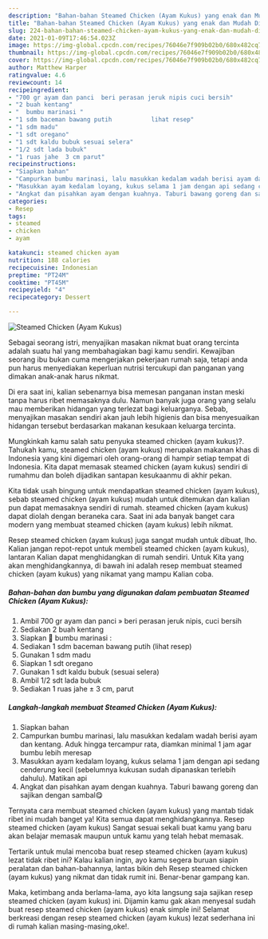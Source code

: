 ```yaml
---
description: "Bahan-bahan Steamed Chicken (Ayam Kukus) yang enak dan Mudah Dibuat"
title: "Bahan-bahan Steamed Chicken (Ayam Kukus) yang enak dan Mudah Dibuat"
slug: 224-bahan-bahan-steamed-chicken-ayam-kukus-yang-enak-dan-mudah-dibuat
date: 2021-01-09T17:46:54.023Z
image: https://img-global.cpcdn.com/recipes/76046e7f909b02b0/680x482cq70/steamed-chicken-ayam-kukus-foto-resep-utama.jpg
thumbnail: https://img-global.cpcdn.com/recipes/76046e7f909b02b0/680x482cq70/steamed-chicken-ayam-kukus-foto-resep-utama.jpg
cover: https://img-global.cpcdn.com/recipes/76046e7f909b02b0/680x482cq70/steamed-chicken-ayam-kukus-foto-resep-utama.jpg
author: Matthew Harper
ratingvalue: 4.6
reviewcount: 14
recipeingredient:
- "700 gr ayam dan panci  beri perasan jeruk nipis cuci bersih"
- "2 buah kentang"
- "  bumbu marinasi "
- "1 sdm baceman bawang putih           lihat resep"
- "1 sdm madu"
- "1 sdt oregano"
- "1 sdt kaldu bubuk sesuai selera"
- "1/2 sdt lada bubuk"
- "1 ruas jahe  3 cm parut"
recipeinstructions:
- "Siapkan bahan"
- "Campurkan bumbu marinasi, lalu masukkan kedalam wadah berisi ayam dan kentang. Aduk hingga tercampur rata, diamkan minimal 1 jam agar bumbu lebih meresap"
- "Masukkan ayam kedalam loyang, kukus selama 1 jam dengan api sedang cenderung kecil (sebelumnya kukusan sudah dipanaskan terlebih dahulu). Matikan api"
- "Angkat dan pisahkan ayam dengan kuahnya. Taburi bawang goreng dan sajikan dengan sambal😋"
categories:
- Resep
tags:
- steamed
- chicken
- ayam

katakunci: steamed chicken ayam 
nutrition: 188 calories
recipecuisine: Indonesian
preptime: "PT24M"
cooktime: "PT45M"
recipeyield: "4"
recipecategory: Dessert

---
```



![Steamed Chicken (Ayam Kukus)](https://img-global.cpcdn.com/recipes/76046e7f909b02b0/680x482cq70/steamed-chicken-ayam-kukus-foto-resep-utama.jpg)

Sebagai seorang istri, menyajikan masakan nikmat buat orang tercinta adalah suatu hal yang membahagiakan bagi kamu sendiri. Kewajiban seorang ibu bukan cuma mengerjakan pekerjaan rumah saja, tetapi anda pun harus menyediakan keperluan nutrisi tercukupi dan panganan yang dimakan anak-anak harus nikmat.

Di era  saat ini, kalian sebenarnya bisa memesan panganan instan meski tanpa harus ribet memasaknya dulu. Namun banyak juga orang yang selalu mau memberikan hidangan yang terlezat bagi keluarganya. Sebab, menyajikan masakan sendiri akan jauh lebih higienis dan bisa menyesuaikan hidangan tersebut berdasarkan makanan kesukaan keluarga tercinta. 



Mungkinkah kamu salah satu penyuka steamed chicken (ayam kukus)?. Tahukah kamu, steamed chicken (ayam kukus) merupakan makanan khas di Indonesia yang kini digemari oleh orang-orang di hampir setiap tempat di Indonesia. Kita dapat memasak steamed chicken (ayam kukus) sendiri di rumahmu dan boleh dijadikan santapan kesukaanmu di akhir pekan.

Kita tidak usah bingung untuk mendapatkan steamed chicken (ayam kukus), sebab steamed chicken (ayam kukus) mudah untuk ditemukan dan kalian pun dapat memasaknya sendiri di rumah. steamed chicken (ayam kukus) dapat diolah dengan beraneka cara. Saat ini ada banyak banget cara modern yang membuat steamed chicken (ayam kukus) lebih nikmat.

Resep steamed chicken (ayam kukus) juga sangat mudah untuk dibuat, lho. Kalian jangan repot-repot untuk membeli steamed chicken (ayam kukus), lantaran Kalian dapat menghidangkan di rumah sendiri. Untuk Kita yang akan menghidangkannya, di bawah ini adalah resep membuat steamed chicken (ayam kukus) yang nikamat yang mampu Kalian coba.

<!--inarticleads1-->

##### Bahan-bahan dan bumbu yang digunakan dalam pembuatan Steamed Chicken (Ayam Kukus):

1. Ambil 700 gr ayam dan panci » beri perasan jeruk nipis, cuci bersih
1. Sediakan 2 buah kentang
1. Siapkan  🥥 bumbu marinasi :
1. Sediakan 1 sdm baceman bawang putih           (lihat resep)
1. Gunakan 1 sdm madu
1. Siapkan 1 sdt oregano
1. Gunakan 1 sdt kaldu bubuk (sesuai selera)
1. Ambil 1/2 sdt lada bubuk
1. Sediakan 1 ruas jahe ± 3 cm, parut




<!--inarticleads2-->

##### Langkah-langkah membuat Steamed Chicken (Ayam Kukus):

1. Siapkan bahan
1. Campurkan bumbu marinasi, lalu masukkan kedalam wadah berisi ayam dan kentang. Aduk hingga tercampur rata, diamkan minimal 1 jam agar bumbu lebih meresap
1. Masukkan ayam kedalam loyang, kukus selama 1 jam dengan api sedang cenderung kecil (sebelumnya kukusan sudah dipanaskan terlebih dahulu). Matikan api
1. Angkat dan pisahkan ayam dengan kuahnya. Taburi bawang goreng dan sajikan dengan sambal😋




Ternyata cara membuat steamed chicken (ayam kukus) yang mantab tidak ribet ini mudah banget ya! Kita semua dapat menghidangkannya. Resep steamed chicken (ayam kukus) Sangat sesuai sekali buat kamu yang baru akan belajar memasak maupun untuk kamu yang telah hebat memasak.

Tertarik untuk mulai mencoba buat resep steamed chicken (ayam kukus) lezat tidak ribet ini? Kalau kalian ingin, ayo kamu segera buruan siapin peralatan dan bahan-bahannya, lantas bikin deh Resep steamed chicken (ayam kukus) yang nikmat dan tidak rumit ini. Benar-benar gampang kan. 

Maka, ketimbang anda berlama-lama, ayo kita langsung saja sajikan resep steamed chicken (ayam kukus) ini. Dijamin kamu gak akan menyesal sudah buat resep steamed chicken (ayam kukus) enak simple ini! Selamat berkreasi dengan resep steamed chicken (ayam kukus) lezat sederhana ini di rumah kalian masing-masing,oke!.


